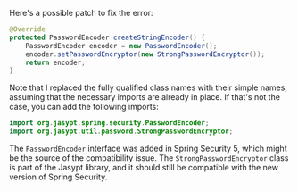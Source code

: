 Here's a possible patch to fix the error:
```java
@Override
protected PasswordEncoder createStringEncoder() {
    PasswordEncoder encoder = new PasswordEncoder();
    encoder.setPasswordEncryptor(new StrongPasswordEncryptor());
    return encoder;
}
```
Note that I replaced the fully qualified class names with their simple names, assuming that the necessary imports are already in place. If that's not the case, you can add the following imports:
```java
import org.jasypt.spring.security.PasswordEncoder;
import org.jasypt.util.password.StrongPasswordEncryptor;
```
The `PasswordEncoder` interface was added in Spring Security 5, which might be the source of the compatibility issue. The `StrongPasswordEncryptor` class is part of the Jasypt library, and it should still be compatible with the new version of Spring Security.
